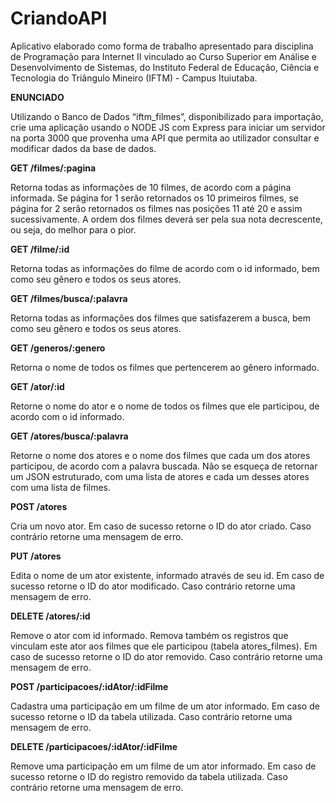 # CriandoAPI
Aplicativo elaborado como forma de trabalho apresentado para disciplina de Programação para Internet II vinculado ao Curso Superior em Análise e Desenvolvimento de Sistemas, do Instituto Federal de Educação, Ciência e Tecnologia do Triângulo Mineiro (IFTM) - Campus Ituiutaba.

**ENUNCIADO**

Utilizando o Banco de Dados “iftm_filmes”, disponibilizado para importação, crie uma aplicação usando o NODE JS com Express para iniciar um servidor na porta 3000 que provenha uma API que permita ao utilizador consultar e modificar dados da base de dados.

**GET /filmes/:pagina**

Retorna todas as informações de 10 filmes, de acordo com a página informada. Se página for 1 serão retornados os 10 primeiros filmes, se página for 2 serão retornados os filmes nas posições 11 até 20 e assim sucessivamente. A ordem dos filmes deverá ser pela sua nota decrescente, ou seja, do melhor para o pior.

**GET /filme/:id**

Retorna todas as informações do filme de acordo com o id informado, bem como seu gênero e todos os seus atores.

**GET /filmes/busca/:palavra**

Retorna todas as informações dos filmes que satisfazerem a busca, bem como seu gênero e todos os seus atores.

**GET /generos/:genero**

Retorna o nome de todos os filmes que pertencerem ao gênero informado.

**GET /ator/:id**

Retorne o nome do ator e o nome de todos os filmes que ele participou, de acordo com o id informado.

**GET /atores/busca/:palavra**

Retorne o nome dos atores e o nome dos filmes que cada um dos atores participou, de acordo com a palavra buscada. Não se esqueça de retornar um JSON estruturado, com uma lista de atores e cada um desses atores com uma lista de filmes.

**POST /atores**

Cria um novo ator. Em caso de sucesso retorne o ID do ator criado. Caso contrário
retorne uma mensagem de erro.

**PUT /atores**

Edita o nome de um ator existente, informado através de seu id. Em caso de sucesso
retorne o ID do ator modificado. Caso contrário retorne uma mensagem de erro.

**DELETE /atores/:id**

Remove o ator com id informado. Remova também os registros que vinculam este ator
aos filmes que ele participou (tabela atores_filmes). Em caso de sucesso retorne o ID do
ator removido. Caso contrário retorne uma mensagem de erro.

**POST /participacoes/:idAtor/:idFilme**

Cadastra uma participação em um filme de um ator informado. Em caso de sucesso
retorne o ID da tabela utilizada. Caso contrário retorne uma mensagem de erro.

**DELETE /participacoes/:idAtor/:idFilme**

Remove uma participação em um filme de um ator informado. Em caso de sucesso
retorne o ID do registro removido da tabela utilizada. Caso contrário retorne uma
mensagem de erro.
